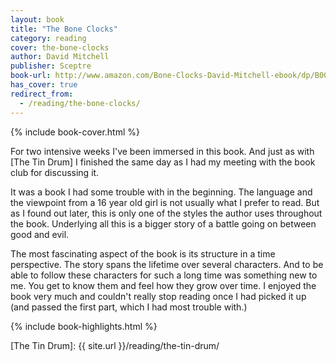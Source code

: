 ```yaml
---
layout: book
title: "The Bone Clocks"
category: reading
cover: the-bone-clocks
author: David Mitchell
publisher: Sceptre
book-url: http://www.amazon.com/Bone-Clocks-David-Mitchell-ebook/dp/B00KG6L02A/
has_cover: true
redirect_from:
  - /reading/the-bone-clocks/
---
```

{% include book-cover.html %}

For two intensive weeks I've been immersed in this book. And just as with [The Tin Drum] I finished the same day as I had my meeting with the book club for discussing it.

It was a book I had some trouble with in the beginning. The language and the viewpoint from a 16 year old girl is not usually what I prefer to read. But as I found out later, this is only one of the styles the author uses throughout the book. Underlying all this is a bigger story of a battle going on between good and evil.

The most fascinating aspect of the book is its structure in a time perspective. The story spans the lifetime over several characters. And to be able to follow these characters for such a long time was something new to me. You get to know them and feel how they grow over time. I enjoyed the book very much and couldn't really stop reading once I had picked it up (and passed the first part, which I had most trouble with.)

{% include book-highlights.html %}

[The Tin Drum]: {{ site.url }}/reading/the-tin-drum/
